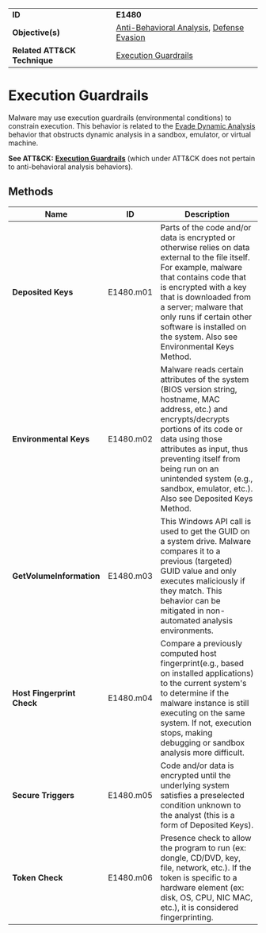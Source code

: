 |||
|---|---|
|**ID**|**E1480**|
|**Objective(s)**|[Anti-Behavioral Analysis](https://github.com/MBCProject/mbc-markdown/tree/master/anti-behavioral-analysis), [Defense Evasion](https://github.com/MBCProject/mbc-markdown/tree/master/defense-evasion)|
|**Related ATT&CK Technique**|[Execution Guardrails](https://attack.mitre.org/techniques/T1480)|


Execution Guardrails
====================
Malware may use execution guardrails (environmental conditions) to constrain execution. This behavior is related to the [Evade Dynamic Analysis](https://github.com/MBCProject/mbc-markdown/tree/master/anti-behavioral-analysis/evade-dynamic-analysis.md) behavior that obstructs dynamic analysis in a sandbox, emulator, or virtual machine.

**See ATT&CK:** [**Execution Guardrails**](https://attack.mitre.org/techniques/T1480) (which under ATT&CK does not pertain to anti-behavioral analysis behaviors).

Methods
-------
|Name|ID|Description|
|---|---|---|
|**Deposited Keys**|E1480.m01|Parts of the code and/or data is encrypted or otherwise relies on data external to the file itself. For example, malware that contains code that is encrypted with a key that is downloaded from a server; malware that only runs if certain other software is installed on the system. Also see Environmental Keys Method.|
|**Environmental Keys**|E1480.m02|Malware reads certain attributes of the system (BIOS version string, hostname, MAC address, etc.) and encrypts/decrypts portions of its code or data using those attributes as input, thus preventing itself from being run on an unintended system (e.g., sandbox, emulator, etc.). Also see Deposited Keys Method.|
|**GetVolumeInformation**|E1480.m03|This Windows API call is used to get the GUID on a system drive. Malware compares it to a previous (targeted) GUID value and only executes maliciously if they match. This behavior can be mitigated in non-automated analysis environments.|
|**Host Fingerprint Check**|E1480.m04|Compare a previously computed host fingerprint(e.g., based on installed applications) to the current system's to determine if the malware instance is still executing on the same system. If not, execution stops, making debugging or sandbox analysis more difficult.|
|**Secure Triggers**|E1480.m05|Code and/or data is encrypted until the underlying system satisfies a preselected condition unknown to the analyst (this is a form of Deposited Keys).|
|**Token Check**|E1480.m06|Presence check to allow the program to run (ex: dongle, CD/DVD, key, file, network, etc.). If the token is specific to a hardware element (ex: disk, OS, CPU, NIC MAC, etc.), it is considered fingerprinting.|
